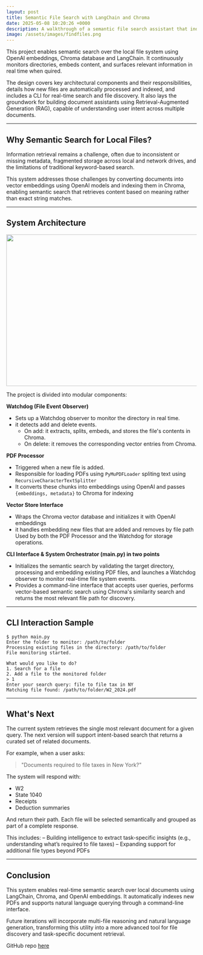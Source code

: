 ```yaml
---
layout: post
title: Semantic File Search with LangChain and Chroma
date: 2025-05-08 10:20:26 +0000
description: A walkthrough of a semantic file search assistant that indexes local documents and enables intelligent retrieval using vector embeddings. 
image: /assets/images/findfiles.png
---
```



This project enables semantic search over the local file system using OpenAI embeddings, Chroma database and LangChain. It continuously monitors directories, embeds content, and surfaces relevant information in real time when quired.

The design covers key architectural components and their responsibilities, details how new files are automatically processed and indexed, and includes a CLI for real-time search and file discovery. It also lays the groundwork for building document assistants using Retrieval-Augmented Generation (RAG), capable of understanding user intent across multiple documents.

---

## Why Semantic Search for Local Files?

Information retrieval remains a challenge, often due to inconsistent or missing metadata, fragmented storage across local and network drives, and the limitations of traditional keyword-based search.

This system addresses those challenges by converting documents into vector embeddings using OpenAI models and indexing them in Chroma, enabling semantic search that retrieves content based on meaning rather than exact string matches.

---

## System Architecture

<p align="center">
 <img width="600" height="400" src="{{ site.baseurl }}/assets/images/findfiles_architecture.png">
</p>

The project is divided into modular components:

**Watchdog (File Event Observer)**
- Sets up a Watchdog observer to monitor the directory in real time.
- it detects add and delete events. 
  - On add: it extracts, splits, embeds, and stores the file's contents in Chroma.
  - On delete: it removes the corresponding vector entries from Chroma.

**PDF Processor**
- Triggered when a new file is added.
- Responsible for loading PDFs using `PyMuPDFLoader` spliting text using `RecursiveCharacterTextSplitter`
- It converts these chunks into embeddings using OpenAI and passes `{embeddings, metadata}` to Chroma for indexing

**Vector Store Interface**
- Wraps the Chroma vector database and initializes it with OpenAI embeddings
- it handles embedding new files that are added and removes by file path 
Used by both the PDF Processor and the Watchdog for storage operations.

**CLI Interface & System Orchestrator (main.py) in two points**
- Initializes the semantic search by validating the target directory, processing and embedding existing PDF files, and launches a Watchdog observer to monitor real-time file system events.
- Provides a command-line interface that accepts user queries, performs vector-based semantic search using Chroma's similarity search and returns the most relevant file path for discovery.

---

## CLI Interaction Sample
```
$ python main.py
Enter the folder to monitor: /path/to/folder
Processing existing files in the directory: /path/to/folder
File monitoring started.

What would you like to do?
1. Search for a file
2. Add a file to the monitored folder
> 1
Enter your search query: file to file tax in NY
Matching file found: /path/to/folder/W2_2024.pdf
```
---

## What's Next

The current system retrieves the single most relevant document for a given query. The next version will support intent-based search that returns a curated set of related documents.

For example, when a user asks:

> "Documents required to file taxes in New York?"

The system will respond with:
- W2
- State 1040
- Receipts
- Deduction summaries

And return their path. Each file will be selected semantically and grouped as part of a complete response.

This includes:
– Building intelligence to extract task-specific insights (e.g., understanding what’s required to file taxes)
– Expanding support for additional file types beyond PDFs

---

## Conclusion

This system enables real-time semantic search over local documents using LangChain, Chroma, and OpenAI embeddings. It automatically indexes new PDFs and supports natural language querying through a command-line interface.

Future iterations will incorporate multi-file reasoning and natural language generation, transforming this utility into a more advanced tool for file discovery and task-specific document retrieval.

GitHub repo [here](https://github.com/archanakalburgi/findfiles) 